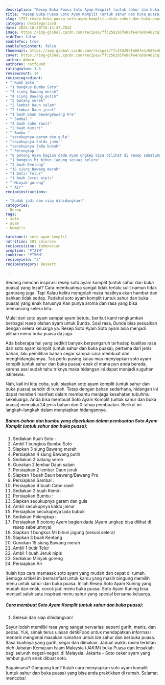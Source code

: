 ```yaml
---
description: "Resep Buka Puasa Soto Ayam Komplit (untuk sahur dan buka puasa), Lezat Sekali"
title: "Resep Buka Puasa Soto Ayam Komplit (untuk sahur dan buka puasa), Lezat Sekali"
slug: 1757-resep-buka-puasa-soto-ayam-komplit-untuk-sahur-dan-buka-puasa-lezat-sekali
category: Uncategorized
date: 2022-10-30T19:14:47.701Z
image: https://img-global.cpcdn.com/recipes/ffc258295fe88fe4/680x482cq70/soto-ayam-komplit-untuk-sahur-dan-buka-puasa-foto-resep-utama.jpg
hideToc: false
enableToc: true
enableTocContent: false
thumbnail: https://img-global.cpcdn.com/recipes/ffc258295fe88fe4/680x482cq70/soto-ayam-komplit-untuk-sahur-dan-buka-puasa-foto-resep-utama.jpg
cover: https://img-global.cpcdn.com/recipes/ffc258295fe88fe4/680x482cq70/soto-ayam-komplit-untuk-sahur-dan-buka-puasa-foto-resep-utama.jpg
author: Admin
authorAv: notfound
ratingvalue: 3.3
reviewcount: 14
recipeingredient:
- " Kuah Soto "
- "1 bungkus Bumbu Soto"
- "3 siung Bawang merah"
- "4 siung Bawang putih"
- "2 batang sereh"
- "2 lembar Daun salam"
- "2 lembar Daun jeruk"
- "1 buah Daun bawangBawang Pre"
- " Sambal "
- "4 buah Cabe rawit"
- "2 buah Kemiri"
- " Bumbu "
- "secukupnya garam dan gula"
- "secukupnya kaldu jamur"
- "secukupnya lada bubuk"
- " Pelengkap "
- "8 potong Ayam bagian dada Ayam ungkep bisa dilihat di resep sebelumnya"
- "1 bungkus Mi bihun jagung sesuai selera"
- "3 buah Kentang"
- "15 siung Bawang merah"
- "1 butir Telur"
- "1 buah Jeruk nipis"
- " Minyak goreng"
- " Air"
recipeinstructions:

- "Sudah jadi dan siap dihidangkan!"
categories:
- Resep
tags:
- soto
- ayam
- komplit

katakunci: soto ayam komplit 
nutrition: 281 calories
recipecuisine: Indonesian
preptime: "PT21M"
cooktime: "PT56M"
recipeyield: "3"
recipecategory: Dessert

---
```



Sedang mencari inspirasi resep soto ayam komplit (untuk sahur dan buka puasa) yang lezat? Cara membuatnya sangat tidak terlalu sulit namun tidak gampang juga. Tapi Kalau keliru mengolah maka hasilnya akan hambar dan bahkan tidak sedap. Padahal soto ayam komplit (untuk sahur dan buka puasa) yang enak harusnya Kan punya aroma dan rasa yang bisa memancing selera kita.


Mulai dari soto ayam sampai ayam betutu, berikut kami rangkumkan berbagai resep olahan ayam untuk Bunda. Soal rasa, Bunda bisa sesuaikan dengan selera keluarga ya. Resep Soto Ayam Soto ayam bsia menjadi pilihan menu buka puasa da juga.

Ada beberapa hal yang sedikit banyak berpengaruh terhadap kualitas rasa dari soto ayam komplit (untuk sahur dan buka puasa), pertama dari jenis bahan, lalu pemilihan bahan segar sampai cara membuat dan menghidangkannya. Tak perlu pusing kalau mau menyiapkan soto ayam komplit (untuk sahur dan buka puasa) enak di mana pun anda berada, karena asal sudah tahu triknya maka hidangan ini dapat menjadi suguhan istimewa.


Nah, kali ini kita coba, yuk, siapkan soto ayam komplit (untuk sahur dan buka puasa) sendiri di rumah. Tetap dengan bahan sederhana, hidangan ini dapat memberi manfaat dalam membantu menjaga kesehatan tubuhmu sekeluarga. Anda bisa membuat Soto Ayam Komplit (untuk sahur dan buka puasa) memakai 24 jenis bahan dan 0 tahap pembuatan. Berikut ini langkah-langkah dalam menyiapkan hidangannya.

<!--inarticleads1-->

##### Bahan-bahan dan bumbu yang diperlukan dalam pembuatan Soto Ayam Komplit (untuk sahur dan buka puasa):

1. Sediakan  Kuah Soto :
1. Ambil 1 bungkus Bumbu Soto
1. Siapkan 3 siung Bawang merah
1. Persiapkan 4 siung Bawang putih
1. Sediakan 2 batang sereh
1. Gunakan 2 lembar Daun salam
1. Persiapkan 2 lembar Daun jeruk
1. Siapkan 1 buah Daun bawang/Bawang Pre
1. Persiapkan  Sambal :
1. Persiapkan 4 buah Cabe rawit
1. Sediakan 2 buah Kemiri
1. Persiapkan  Bumbu :
1. Siapkan secukupnya garam dan gula
1. Ambil secukupnya kaldu jamur
1. Persiapkan secukupnya lada bubuk
1. Sediakan  Pelengkap :
1. Persiapkan 8 potong Ayam bagian dada (Ayam ungkep bisa dilihat di resep sebelumnya)
1. Siapkan 1 bungkus Mi bihun jagung (sesuai selera)
1. Siapkan 3 buah Kentang
1. Gunakan 15 siung Bawang merah
1. Ambil 1 butir Telur
1. Ambil 1 buah Jeruk nipis
1. Sediakan  Minyak goreng
1. Persiapkan  Air


Itulah tips cara memasak soto ayam yang mudah dan cepat di rumah. Semoga artikel ini bermanfaat untuk kamu yang masih bingung memilih menu untuk sahur dan buka puasa. Inilah Resep Soto Ayam Kuning yang mudah dan enak, cocok jadi menu buka puasa. Soto Ayam Kuning bisa menjadi salah satu inspirasi menu sahur yang spesial bersama keluarga. 

<!--inarticleads2-->

##### Cara membuat Soto Ayam Komplit (untuk sahur dan buka puasa):


1. Selesai dan siap dihidangkan!

Sayur lodeh memiliki rasa yang sangat bervariasi seperti gurih, manis, dan pedas. Yuk, simak terus ulasan detikFood untuk mendapatkan informasi menarik mengenai masakan rumahan untuk ide sahur dan berbuka puasa. Rasa kuahnya yang gurih, segar dan dimakan. Jadual waktu rasmi terbitan oleh Jabatan Kemajuan Islam Malaysia (JAKIM) buka Puasa dan Imsakiah bagi seluruh negeri-negeri di Malaysia. Jakarta - Soto ceker ayam yang lembut gurih enak dibuat soto. 

Bagaimana? Gampang kan? Itulah cara menyiapkan soto ayam komplit (untuk sahur dan buka puasa) yang bisa anda praktikkan di rumah. Selamat mencoba!
